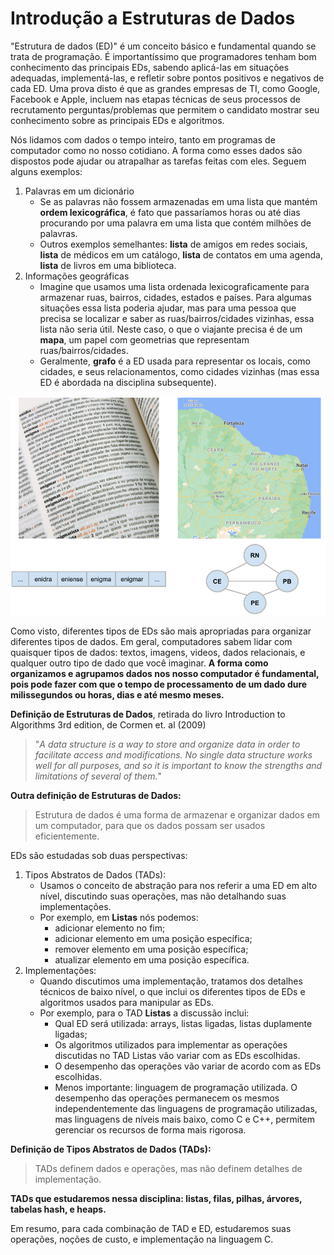 # Introdução a Estruturas de Dados

"Estrutura de dados (ED)"  é um conceito básico e fundamental quando se trata de programação. É importantíssimo que programadores tenham bom conhecimento das principais EDs, sabendo aplicá-las em situações adequadas, implementá-las, e refletir sobre pontos positivos e negativos de cada ED. Uma prova disto é que as grandes empresas de TI, como Google, Facebook e Apple, incluem nas etapas técnicas de seus processos de recrutamento perguntas/problemas que permitem o candidato mostrar seu conhecimento sobre as principais EDs e algoritmos.

Nós lidamos com dados o tempo inteiro, tanto em programas de computador como no nosso cotidiano. A forma como esses dados são dispostos pode ajudar ou atrapalhar as tarefas feitas com eles. Seguem alguns exemplos:

1. Palavras em um dicionário
    - Se as palavras não fossem armazenadas em uma lista que mantém **ordem lexicográfica**, é fato que passaríamos horas ou até dias procurando por uma palavra em uma lista que contém milhões de palavras.
    - Outros exemplos semelhantes: **lista** de amigos em redes sociais, **lista** de médicos em um catálogo, **lista** de contatos em uma agenda, **lista** de livros em uma biblioteca.
2. Informações geográficas
    - Imagine que usamos uma lista ordenada lexicograficamente para armazenar ruas, bairros, cidades, estados e países. Para algumas situações essa lista poderia ajudar, mas para uma pessoa que precisa se localizar e saber as ruas/bairros/cidades vizinhas, essa lista não seria útil. Neste caso, o que o viajante precisa é de um **mapa**, um papel com geometrias que representam ruas/bairros/cidades. 
    - Geralmente, **grafo** é a ED usada para representar os locais, como cidades, e seus relacionamentos, como cidades vizinhas (mas essa ED é abordada na disciplina subsequente).

![alt text](imgs/aplicacoes-eds.png)

Como visto, diferentes tipos de EDs são mais apropriadas para organizar diferentes tipos de dados. Em geral, computadores sabem lidar com quaisquer tipos de dados: textos, imagens, videos, dados relacionais, e qualquer outro tipo de dado que você imaginar. **A forma como organizamos e agrupamos dados nos nosso computador é fundamental, pois pode fazer com que o tempo de processamento de um dado dure milissegundos ou horas, dias e até mesmo meses.**

**Definição de Estruturas de Dados**, retirada do livro Introduction to Algorithms 3rd edition, de Cormen et. al (2009)
> "*A data structure is a way to store
and organize data in order to facilitate access and modifications. No single data structure works well for all purposes, and so it is important to know the strengths and limitations of several of them.*"

**Outra definição de Estruturas de Dados:**
> Estrutura de dados é uma forma de armazenar e organizar dados em um computador, para que os dados possam ser usados eficientemente.

EDs são estudadas sob duas perspectivas:
1. Tipos Abstratos de Dados (TADs):
    - Usamos o conceito de abstração para nos referir a uma ED em alto nível, discutindo suas operações, mas não detalhando suas implementações.
    - Por exemplo, em **Listas** nós podemos:
        - adicionar elemento no fim;
        - adicionar elemento em uma posição específica;
        - remover elemento em uma posição específica;         
        - atualizar elemento em uma posição específica.
2. Implementações:
    - Quando discutimos uma implementação, tratamos dos detalhes técnicos de baixo nível, o que inclui os diferentes tipos de EDs e algoritmos usados para manipular as EDs. 
    - Por exemplo, para o TAD **Listas** a discussão inclui:
        - Qual ED será utilizada: arrays, listas ligadas, listas duplamente ligadas;
        - Os algoritmos utilizados para implementar as operações discutidas no TAD Listas vão variar com as EDs escolhidas.
        - O desempenho das operações vão variar de acordo com as EDs escolhidas.
        - Menos importante: linguagem de programação utilizada. O desempenho das operações permanecem os mesmos independentemente das linguagens de programação utilizadas, mas linguagens de níveis mais baixo, como C e C++, permitem gerenciar os recursos de forma mais rigorosa.

**Definição de Tipos Abstratos de Dados (TADs):**
> TADs definem dados e operações, mas não definem detalhes de implementação.

**TADs que estudaremos nessa disciplina: listas, filas, pilhas, árvores, tabelas hash, e heaps.**

Em resumo, para cada combinação de TAD e ED, estudaremos suas operações, noções de custo, e implementação na linguagem C.